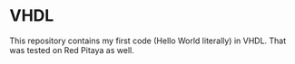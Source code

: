 # VHDL
This repository contains my first code (Hello World literally) in VHDL. That was tested on Red Pitaya as well.
